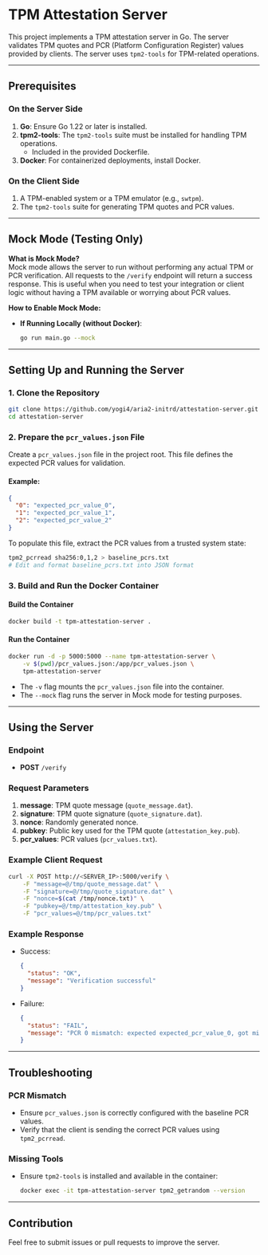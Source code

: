 # TPM Attestation Server

This project implements a TPM attestation server in Go. The server validates TPM quotes and PCR (Platform Configuration Register) values provided by clients. The server uses `tpm2-tools` for TPM-related operations.

---

## Prerequisites

### On the Server Side
1. **Go**: Ensure Go 1.22 or later is installed.
2. **tpm2-tools**: The `tpm2-tools` suite must be installed for handling TPM operations.
   - Included in the provided Dockerfile.
3. **Docker**: For containerized deployments, install Docker.

### On the Client Side
1. A TPM-enabled system or a TPM emulator (e.g., `swtpm`).
2. The `tpm2-tools` suite for generating TPM quotes and PCR values.

---
## Mock Mode (Testing Only)

**What is Mock Mode?**  
Mock mode allows the server to run without performing any actual TPM or PCR verification. All requests to the `/verify` endpoint will return a success response. This is useful when you need to test your integration or client logic without having a TPM available or worrying about PCR values.

**How to Enable Mock Mode:**

- **If Running Locally (without Docker)**:
  ```bash
  go run main.go --mock

---

## Setting Up and Running the Server

### 1. Clone the Repository
```bash
git clone https://github.com/yogi4/aria2-initrd/attestation-server.git
cd attestation-server
```

### 2. Prepare the `pcr_values.json` File
Create a `pcr_values.json` file in the project root. This file defines the expected PCR values for validation.

#### Example:
```json
{
  "0": "expected_pcr_value_0",
  "1": "expected_pcr_value_1",
  "2": "expected_pcr_value_2"
}
```
To populate this file, extract the PCR values from a trusted system state:
```bash
tpm2_pcrread sha256:0,1,2 > baseline_pcrs.txt
# Edit and format baseline_pcrs.txt into JSON format
```

### 3. Build and Run the Docker Container

#### Build the Container
```bash
docker build -t tpm-attestation-server .
```

#### Run the Container
```bash
docker run -d -p 5000:5000 --name tpm-attestation-server \
    -v $(pwd)/pcr_values.json:/app/pcr_values.json \
    tpm-attestation-server
```
- The `-v` flag mounts the `pcr_values.json` file into the container.
- The `--mock` flag runs the server in Mock mode for testing purposes. 
---

## Using the Server

### Endpoint
- **POST** `/verify`

### Request Parameters
1. **message**: TPM quote message (`quote_message.dat`).
2. **signature**: TPM quote signature (`quote_signature.dat`).
3. **nonce**: Randomly generated nonce.
4. **pubkey**: Public key used for the TPM quote (`attestation_key.pub`).
5. **pcr_values**: PCR values (`pcr_values.txt`).

### Example Client Request
```bash
curl -X POST http://<SERVER_IP>:5000/verify \
    -F "message=@/tmp/quote_message.dat" \
    -F "signature=@/tmp/quote_signature.dat" \
    -F "nonce=$(cat /tmp/nonce.txt)" \
    -F "pubkey=@/tmp/attestation_key.pub" \
    -F "pcr_values=@/tmp/pcr_values.txt"
```

### Example Response
- Success:
  ```json
  {
    "status": "OK",
    "message": "Verification successful"
  }
  ```

- Failure:
  ```json
  {
    "status": "FAIL",
    "message": "PCR 0 mismatch: expected expected_pcr_value_0, got mismatched_value"
  }
  ```

---

## Troubleshooting

### PCR Mismatch
- Ensure `pcr_values.json` is correctly configured with the baseline PCR values.
- Verify that the client is sending the correct PCR values using `tpm2_pcrread`.

### Missing Tools
- Ensure `tpm2-tools` is installed and available in the container:
  ```bash
  docker exec -it tpm-attestation-server tpm2_getrandom --version
  ```

---

## Contribution
Feel free to submit issues or pull requests to improve the server.

